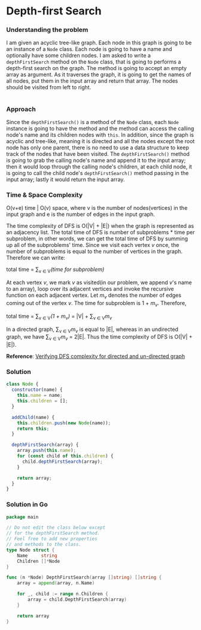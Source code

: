 # Depth-first Search

### Understanding the problem

I am given an acyclic tree-like graph. Each node in this graph is going to be an instance of a `Node` class. Each node is going to have a name and optionally have some children nodes. I am asked to write a `depthFirstSearch` method on the `Node` class, that is going to performs a depth-first search on the graph. The method is going to accept an empty array as argument. As it traverses the graph, it is going to get the names of all nodes, put them in the input array and return that array. The nodes should be visited from left to right.

#

### Approach

Since the `depthFirstSearch()` is a method of the `Node` class, each `Node` instance is going to have the method and the method can access the calling node's name and its children nodes with `this`. In addition, since the graph is acyclic and tree-like, meaning it is directed and all the nodes except the root node has only one parent, there is no need to use a data structure to keep track of the nodes that have been visited. The `depthFirstSearch()` method is going to grab the calling node's name and append it to the input array; then it would loop through the calling node's children, at each child node, it is going to call the child node's `depthFirstSearch()` method passing in the input array; lastly it would return the input array.

### Time & Space Complexity

O(v+e) time | O(v) space, where v is the number of nodes(vertices) in the input graph and e is the number of edges in the input graph.

The time complexity of DFS is O(|V| + |E|) when the graph is represented as an adjacency list. The total time of DFS is number of subproblems \* time per subproblem, in other words, we can get the total time of DFS by summing up all of the subproblems' time. Since we visit each vertex _v_ once, the number of subproblems is equal to the number of vertices in the graph. Therefore we can write:

total time = ∑<sub>v ∈ V</sub>_(time for subproblem)_

At each vertex _v_, we mark _v_ as visited(in our problem, we append _v_'s name to an array), loop over its adjacent vertices and invoke the recursive function on each adjacent vertex. Let _m<sub>v</sub>_ denotes the number of edges coming out of the vertex _v_. The time for subproblem is 1 + _m<sub>v</sub>_. Therefore,

total time = ∑<sub>v ∈ V</sub>_(1 + m<sub>v</sub>)_ = |V| + ∑<sub>v ∈ V</sub>_m<sub>v</sub>_

In a directed graph, ∑<sub>v ∈ V</sub>_m<sub>v</sub>_ is equal to |E|, whereas in an undirected graph, we have ∑<sub>v ∈ V</sub>_m<sub>v</sub>_ = 2|E|. Thus the time complexity of DFS is O(|V| + |E|).

**Reference**: [Verifying DFS complexity for directed and un-directed graph](https://stackoverflow.com/questions/24024331/verifying-dfs-complexity-for-directed-and-un-directed-graph)

### Solution

```js
class Node {
  constructor(name) {
    this.name = name;
    this.children = [];
  }

  addChild(name) {
    this.children.push(new Node(name));
    return this;
  }

  depthFirstSearch(array) {
    array.push(this.name);
    for (const child of this.children) {
      child.depthFirstSearch(array);
    }

    return array;
  }
}
```

### Solution in Go

```go
package main

// Do not edit the class below except
// for the depthFirstSearch method.
// Feel free to add new properties
// and methods to the class.
type Node struct {
	Name     string
	Children []*Node
}

func (n *Node) DepthFirstSearch(array []string) []string {
	array = append(array, n.Name)

	for _, child := range n.Children {
		array = child.DepthFirstSearch(array)
	}

	return array
}
```
